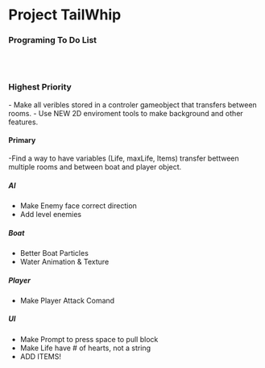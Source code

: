 # Project TailWhip

<h3>Programing To Do List</h3><br>


<br>
<h3> Highest Priority </h3>
- Make all veribles stored in a controler gameobject that transfers between rooms.
- Use NEW 2D enviroment tools to make background and other features.

<h4> Primary </h4>

-Find a way to have variables (Life, maxLife, Items) transfer bettween multiple rooms and between boat and player object.

<h5> AI </h5>

- Make Enemy face correct direction
- Add level enemies

<h5> Boat </h5>

- Better Boat Particles
- Water Animation & Texture

<h5> Player </h5>

- Make Player Attack Comand

<h5> UI </h5>

- Make Prompt to press space to pull block
- Make Life have # of hearts, not a string
- ADD ITEMS!
